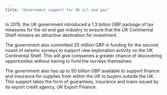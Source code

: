 ```yaml
---
title: "Government support for UK oil and gas"
---
```

In 2015, the UK government introduced a 1.3 billion GBP package of tax measures for the oil and gas industry to ensure that the UK Continental Shelf remains an attractive destination for investment. 

The government also committed 20 million GBP in funding for the second round of seismic surveys to support new exploration activity on the UK Continental Shelf. This will give companies a greater chance of discovering opportunities without having to fund the surveys themselves.

The government also has up to 50 billion GBP available to support finance and insurance for   supplies from within the UK to buyers outside the UK. This support takes the form of guarantees, insurance and loans issued by its export credit agency, UK Export Finance. 
